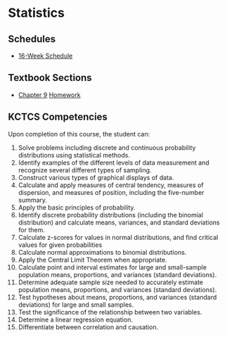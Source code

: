 # Statistics

## Schedules
* [16-Week Schedule](./Stats16Week.md)

## Textbook Sections
* [Chapter 9](./Introductory_Statistics_2e-Chapter_9.pdf) [Homework](./Introductory_Statistics_2e-Chapter_9_HW.pdf)

## KCTCS Competencies

Upon completion of this course, the student can:
1.	Solve problems including discrete and continuous probability distributions using statistical methods.
2.	Identify examples of the different levels of data measurement and recognize several different types of sampling.
3.	Construct various types of graphical displays of data.
4.	Calculate and apply measures of central tendency, measures of dispersion, and measures of position, including the five-number summary.
5.	Apply the basic principles of probability.
6.	Identify discrete probability distributions (including the binomial distribution) and calculate means, variances, and standard deviations for them.
7.	Calculate z-scores for values in normal distributions, and find critical values for given probabilities
8.	Calculate normal approximations to binomial distributions.
9.	Apply the Central Limit Theorem when appropriate.
10.	Calculate point and interval estimates for large and small-sample population means, proportions, and variances (standard deviations).
11.	Determine adequate sample size needed to accurately estimate population means, proportions, and variances (standard deviations).
12.	Test hypotheses about means, proportions, and variances (standard deviations) for large and small samples.
13.	Test the significance of the relationship between two variables.
14.	Determine a linear regression equation.
15.	Differentiate between correlation and causation.